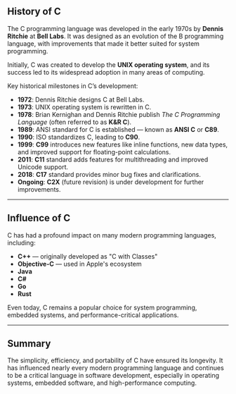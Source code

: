 ## History of C

The C programming language was developed in the early 1970s by **Dennis Ritchie** at **Bell Labs**. It was designed as an evolution of the B programming language, with improvements that made it better suited for system programming.

Initially, C was created to develop the **UNIX operating system**, and its success led to its widespread adoption in many areas of computing.

Key historical milestones in C’s development:

- **1972**: Dennis Ritchie designs C at Bell Labs.
- **1973**: UNIX operating system is rewritten in C.
- **1978**: Brian Kernighan and Dennis Ritchie publish *The C Programming Language* (often referred to as **K&R C**).
- **1989**: ANSI standard for C is established — known as **ANSI C** or **C89**.
- **1990**: ISO standardizes C, leading to **C90**.
- **1999**: **C99** introduces new features like inline functions, new data types, and improved support for floating-point calculations.
- **2011**: **C11** standard adds features for multithreading and improved Unicode support.
- **2018**: **C17** standard provides minor bug fixes and clarifications.
- **Ongoing**: **C2X** (future revision) is under development for further improvements.

---

## Influence of C

C has had a profound impact on many modern programming languages, including:

- **C++** — originally developed as "C with Classes"
- **Objective-C** — used in Apple's ecosystem
- **Java**
- **C#**
- **Go**
- **Rust**

Even today, C remains a popular choice for system programming, embedded systems, and performance-critical applications.

---

## Summary

The simplicity, efficiency, and portability of C have ensured its longevity. It has influenced nearly every modern programming language and continues to be a critical language in software development, especially in operating systems, embedded software, and high-performance computing.
